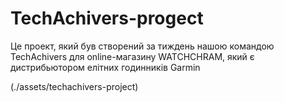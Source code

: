# TechAchivers-progect

Це проект, який був створений за тиждень нашою командою TechAchivers для online-магазину WATCHCHRAM, який є дистрибьютором елітних годинників Garmin

(./assets/techachivers-project)

